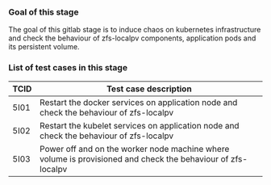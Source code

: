 ### Goal of this stage

The goal of this gitlab stage is to induce chaos on kubernetes infrastructure and check the behaviour of zfs-localpv components, application pods and its persistent volume.

### List of test cases in this stage

| TCID  |                Test case description                                                    |
|-------| --------------------------------------------------------------------------------------- |
| 5I01  | Restart the docker services on application node and check the behaviour of zfs-localpv  |
| 5I02  | Restart the kubelet services on application node and check the behaviour of zfs-localpv |
| 5I03  | Power off and on the worker node machine where volume is provisioned and check the behaviour of zfs-localpv |
 